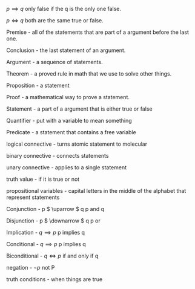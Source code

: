 

$p \implies q$ only false if the q is the only one false.

$p \iff q$  both are the same true or false.




Premise - all of the statements that are part of a argument before the last one.

Conclusion - the last statement of an argument.

Argument - a sequence of statements.

Theorem - a proved rule in math that we use to solve other things.

Proposition - a statement

Proof - a mathematical way to prove a statement.

Statement - a part of a argument that is either true or false

Quantifier - put with a variable to mean something

Predicate - a statement that contains a free variable 

logical connective - turns atomic statement to molecular 

binary connective - connects statements 

unary connective - applies to a single statement

truth value - if it is true or not

propositional variables - capital letters in the middle of the alphabet that represent statements 

Conjunction - p $ \uparrow $ q  p and q 

Disjunction - p $ \downarrow $ q p or 

Implication -  $q \implies p$ p implies q

Conditional - $q \implies p$ p implies q

Biconditional - $q \iff p$  if and only if q

negation  - $\lnot p$ not P

truth conditions - when things are true




